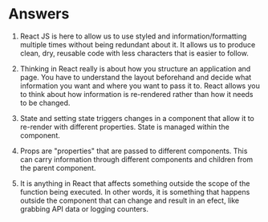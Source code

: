 # Answers

1. React JS is here to allow us to use styled and information/formatting multiple times without being redundant about it. It allows us to produce clean, dry, reusable code with less characters that is easier to follow.

1. Thinking in React really is about how you structure an application and page. You have to understand the layout beforehand and decide what information you want and where you want to pass it to. React allows you to think about how information is re-rendered rather than how it needs to be changed.

1. State and setting state triggers changes in a component that allow it to re-render with different properties. State is managed within the component.

1. Props are "properties" that are passed to different components. This can carry information through different components and children from the parent component.

1. It is anything in React that affects something outside the scope of the function being executed. In other words, it is something that happens outside the component that can change and result in an efect, like grabbing API data or logging counters.
